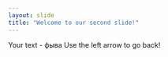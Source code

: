 ```yaml
---
layout: slide
title: "Welcome to our second slide!"
---
```

Your text - фыва
Use the left arrow to go back!
